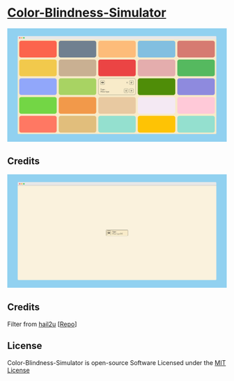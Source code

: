 # [Color-Blindness-Simulator](https://praashoo7.github.io/Photo-Gallery-React/)

![Readme Image](Color-Blindness-Simulator.png)

## Credits

![Copied Code Image](Copied-Code.png)

## Credits

Filter from [hail2u](https://github.com/hail2u) [[Repo](https://github.com/hail2u/color-blindness-emulation)]

## License

Color-Blindness-Simulator is open-source Software Licensed under the [MIT License](https://github.com/Praashoo7/Color-Blindness-Simulator/blob/main/LICENSE)
